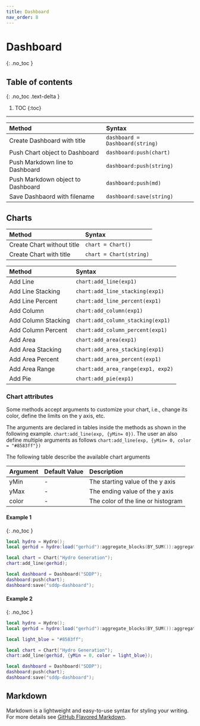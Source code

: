 ```yaml
---
title: Dashboard
nav_order: 8
---
```


# Dashboard
{: .no_toc }

## Table of contents
{: .no_toc .text-delta }

1. TOC
{:toc}

---

| Method                          |  Syntax                                                           |
|:----------------------------------|:----------------------------------------------------------------|
| Create Dashboard with title       | `dashboard = Dashboard(string)`                                 |
| Push Chart object to Dashboard    | `dashboard:push(chart)`                                         |
| Push Markdown line to Dashboard   | `dashboard:push(string)`                                        |
| Push Markdown object to Dashboard | `dashboard:push(md)`                                            |
| Save Dashbaord with filename      | `dashboard:save(string)`                                        |

## Charts

| Method                         | Syntax                                                          |
|:-------------------------------|:----------------------------------------------------------------|
| Create Chart without title     | `chart = Chart()`                                               |
| Create Chart with title        | `chart = Chart(string)`                                         |

| Method                         | Syntax                                                          |
|:-------------------------------|:----------------------------------------------------------------|
| Add Line                       | `chart:add_line(exp1)`                                          |
| Add Line Stacking              | `chart:add_line_stacking(exp1)`                                 |
| Add Line Percent               | `chart:add_line_percent(exp1)`                                  |
| Add Column                     | `chart:add_column(exp1)`                                        |
| Add Column Stacking            | `chart:add_column_stacking(exp1)`                               |
| Add Column Percent             | `chart:add_column_percent(exp1)`                                |
| Add Area                       | `chart:add_area(exp1)`                                          |
| Add Area Stacking              | `chart:add_area_stacking(exp1)`                                 |
| Add Area Percent               | `chart:add_area_percent(exp1)`                                  |
| Add Area Range                 | `chart:add_area_range(exp1, exp2)`                              |
| Add Pie                        | `chart:add_pie(exp1)`                                           |

### Chart attributes

Some methods accept arguments to customize your chart, i.e., change its color, define the limits on the y axis, etc.

The arguments are declared in tables inside the methods as shown in the following example.
`chart:add_line(exp, {yMin= 0})`. The user an also define multiple arguments as follows ``chart:add_line(exp, {yMin= 0, color = "#8583ff"})``

The following table describe the available chart arguments

| Argument| Default Value | Description|
|:--|:--|:--|
|yMin| - | The starting value of the y axis |
|yMax| - | The ending value of the y axis |
|color| - | The color of the line or histogram |

#### Example 1
{: .no_toc }

``` lua
local hydro = Hydro();
local gerhid = hydro:load("gerhid"):aggregate_blocks(BY_SUM()):aggregate_scenarios(BY_AVERAGE());

local chart = Chart("Hydro Generation");
chart:add_line(gerhid);

local dashboard = Dashboard("SDDP");
dashboard:push(chart);
dashboard:save("sddp-dashboard");
```

#### Example 2
{: .no_toc }

``` lua
local hydro = Hydro();
local gerhid = hydro:load("gerhid"):aggregate_blocks(BY_SUM()):aggregate_scenarios(BY_AVERAGE());

local light_blue = "#8583ff";

local chart = Chart("Hydro Generation");
chart:add_line(gerhid, {yMin = 0, color = light_blue});

local dashboard = Dashboard("SDDP");
dashboard:push(chart);
dashboard:save("sddp-dashboard");
```

## Markdown

Markdown is a lightweight and easy-to-use syntax for styling your writing. For more details see [GitHub Flavored Markdown](https://guides.github.com/features/mastering-markdown/).

<!-- ```markdown
Syntax highlighted code block

# Header 1
## Header 2
### Header 3

- Bulleted
- List

1. Numbered
2. List

**Bold** and _Italic_ and `Code` text

[Link](url) and ![Image](src)
``` -->